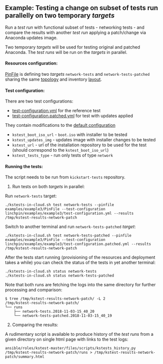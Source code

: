 Example: Testing a change on subset of tests run parallelly on two temporary *targets*
--------------------------------------------------------------------------------------

Run a *test run* with functional subset of tests - networking tests - and compare the results with another *test run* applying a patch/change via Anaconda updates image.

Two temporary *targets* will be used for testing original and patched Anaconda. The *test runs* will be run on the *targets* in parallel.

#### Resources configuration:

[PinFile](PinFile) is defining two *targets* `network-tests` and `network-tests-patched` sharing the same [topology](../../topologies/kstests.yml) and inventory [layout](../../layouts/kstests.yml).


#### Test configuration:

There are two test configurations:

* [test-configuration.yml](test-configuration.yml) for the reference test
* [test-configuration.patched.yml](test-configuration.patched.yml) for test with updates applied

They contain modifications to the [default configuration](../../../ansible/roles/kstest-master/defaults/main/test-configuration.yml)

* `kstest_boot_iso_url` - `boot.iso` with installer to be tested
* `kstest_updates_img` - updates image with installer changes to be tested
* `kstest_url` - url of the installation repository to be used for the test (should correspond to the `kstest_boot_iso_url`)
* `kstest_tests_type` - run only tests of type `network`

#### Running the tests:

The script needs to be run from `kickstart-tests` repository.

1) Run tests on both *targets* in parallel:


Run `network-tests` target:
```
./kstests-in-cloud.sh test network-tests --pinfile examples/example3/PinFile --test-configuration linchpin/examples/example3/test-configuration.yml --results /tmp/kstest-results-network-patch
```
Switch to another terminal and run `network-tests-patched` *target*:

```
./kstests-in-cloud.sh test network-tests-patched --pinfile examples/example3/PinFile --test-configuration linchpin/examples/example3/test-configuration.patched.yml --results /tmp/kstest-results-network-patch
```

After the tests start running (provisioning of the resources and deployment takes a while) you can check the status of the tests in yet another terminal:
```
./kstests-in-cloud.sh status network-tests
./kstests-in-cloud.sh status network-tests-patched

```

Note that both runs are fetching the logs into the same directory for further processing and comparison:

```
$ tree /tmp/kstest-results-network-patch/ -L 2
/tmp/kstest-results-network-patch/
└── runs
    ├── network-tests.2018-11-03-15_40_20
    └── network-tests-patched.2018-11-03-15_40_19

```

2) Comparing the results:

A rudimentary script is available to produce history of the *test runs* from a given directory on single html page with links to the test logs:

```
ansible/roles/kstest-master/files/scripts/kstests_history.py /tmp/kstest-results-network-patch/runs > /tmp/kstest-results-network-patch/summary.html
```

